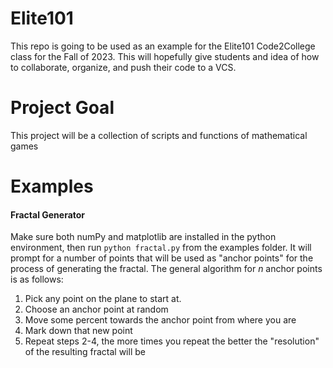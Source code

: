 # Elite101
This repo is going to be used as an example for the Elite101 Code2College class for the Fall of 2023. This will hopefully give students and idea of how to collaborate, organize, and push their code to a VCS. 

# Project Goal
This project will be a collection of scripts and functions of mathematical games

# Examples
#### Fractal Generator
Make sure both numPy and matplotlib are installed in the python environment, then run `python fractal.py` from the examples folder. It will prompt for a number of points that will be used as "anchor points" for the process of generating the fractal. The general algorithm for *n* anchor points is as follows:
1. Pick any point on the plane to start at. 
2. Choose an anchor point at random
3. Move some percent towards the anchor point from where you are
4. Mark down that new point
5. Repeat steps 2-4, the more times you repeat the better the "resolution" of the resulting fractal will be
